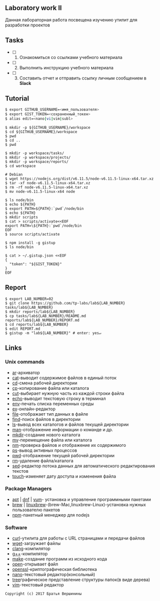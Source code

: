 ## Laboratory work II

Данная лабораторная работа посвещена изучению утилит для разработки проектов

## Tasks

- [ ] 1. Ознакомиться со ссылками учебного материала
- [ ] 2. Выполнить инструкцию учебного материала
- [ ] 3. Составить отчет и отправить ссылку личным сообщением в **Slack**
 
## Tutorial

```bash
$ export GITHUB_USERNAME=<имя_пользователя>
$ export GIST_TOKEN=<сохраненный_токен>
$ alias edit=<nano|vi|vim|subl>
```

```ShellSession
$ mkdir -p ${GITHUB_USERNAME}/workspace
$ cd ${GITHUB_USERNAME}/workspace
$ pwd
$ cd ..
$ pwd
```

```ShellSession
$ mkdir -p workspace/tasks/
$ mkdir -p workspace/projects/
$ mkdir -p workspace/reports/
$ cd workspace
```

```ShellSession
# Debian
$ wget https://nodejs.org/dist/v6.11.5/node-v6.11.5-linux-x64.tar.xz
$ tar -xf node-v6.11.5-linux-x64.tar.xz
$ rm -rf node-v6.11.5-linux-x64.tar.xz
$ mv node-v6.11.5-linux-x64 node
```

```ShellSession
$ ls node/bin 
$ echo ${PATH}
$ export PATH=${PATH}:`pwd`/node/bin
$ echo ${PATH}
$ mkdir scripts
$ cat > scripts/activate<<EOF
export PATH=\${PATH}:`pwd`/node/bin
EOF
$ source scripts/activate
```

```ShellSession
$ npm install -g gistup
$ ls node/bin
```

```ShellSession
$ cat > ~/.gistup.json <<EOF
{
  "token": "${GIST_TOKEN}"
}
EOF
```

## Report

```ShellSession
$ export LAB_NUMBER=02
$ git clone https://github.com/tp-labs/lab${LAB_NUMBER} tasks/lab${LAB_NUMBER}
$ mkdir reports/lab${LAB_NUMBER}
$ cp tasks/lab${LAB_NUMBER}/README.md reports/lab${LAB_NUMBER}/REPORT.md
$ cd reports/lab${LAB_NUMBER}
$ edit REPORT.md
$ gistup -m "lab${LAB_NUMBER}" # enter: yes↵
```

## Links

### Unix commands

- [ar](https://en.wikipedia.org/wiki/Ar_(Unix))-архиватор
- [cat](https://en.wikipedia.org/wiki/Cat_(Unix))-выводит содержимое файлов в единый поток
- [cd](https://en.wikipedia.org/wiki/Cd_(command))-смена рабочей директории
- [cp](https://en.wikipedia.org/wiki/Cp_(Unix))-копирование файла или каталога
- [cut](https://en.wikipedia.org/wiki/Cut_(Unix))-выбирает нужную часть из каждой строки файла
- [echo](https://en.wikipedia.org/wiki/Echo_(command))-выводит текстовую строку в терминал
- [env](https://en.wikipedia.org/wiki/Env_(shell))-печать списка переменных среды
- [ex](https://en.wikipedia.org/wiki/Ex_(editor))-онлайн-редактор
- [file](https://en.wikipedia.org/wiki/File_(command))-отображает тип данных в файле
- [find](https://en.wikipedia.org/wiki/Find)-поиск файлов в директории
- [ls](https://en.wikipedia.org/wiki/Ls)-вывод всех каталогов и файлов текущей директории
- [man](https://en.wikipedia.org/wiki/Man_page)-отображение информации о команде и др.
- [mkdir](https://en.wikipedia.org/wiki/Mkdir)-создание нового каталога
- [mv](https://en.wikipedia.org/wiki/Mv)-перемещение файла или каталога
- [nm](https://en.wikipedia.org/wiki/Nm_(Unix))-проверка файлов и отображение их содержимого
- [ps](https://en.wikipedia.org/wiki/Ps_(Unix))-вывод активных процессов
- [pwd](https://en.wikipedia.org/wiki/Pwd)-отображение текущей рабочей директории
- [rm](https://en.wikipedia.org/wiki/Rm_(Unix))-удаление файла/каталога
- [sed](https://en.wikipedia.org/wiki/Sed)-редактор потока данных для автоматического редактирования текстов
- [touch](https://en.wikipedia.org/wiki/Touch_(Unix))-изменяет дату доступа и изменения файла

### Package Managers

- [apt](http://help.ubuntu.ru/wiki/apt) | [dnf](https://en.wikipedia.org/wiki/DNF_(software)) | [yum](https://fedoraproject.org/wiki/Yum/ru)- установка и управление программными пакетами
- [brew](https://brew.sh) | [linuxbrew](http://linuxbrew.sh)-(brew-Mac,linuxbrew-Linux)-установка нужных пользователю пакетов
- [npm](https://docs.npmjs.com)-пакетный менеджер для nodejs

### Software

- [curl](https://www.gitbook.com/book/bagder/everything-curl/details)-утилита для работы с URL страницами и передачи файлов
- [wget](https://www.gnu.org/software/wget/manual/wget.pdf)-загружает файлы 
- [clang](https://clang.llvm.org)-компилятор
- [g++](https://gcc.gnu.org/onlinedocs/gcc-4.0.2/gcc/G_002b_002b-and-GCC.html)-компилятор
- [make](https://en.wikipedia.org/wiki/Make_(software))-создание программ из исходного кода
- [open](https://developer.apple.com/legacy/library/documentation/Darwin/Reference/ManPages/man1/open.1.html)-открывает файл
- [openssl](https://www.openssl.org)-криптографическая библиотека
- [nano](https://www.nano-editor.org)-текстовый редактор(консольный)
- [tree](https://linux.die.net/man/1/tree)графическое представление структуры папок(в виде дерева)
- [vim](http://www.vim.org)-текстовый редактор

```
Copyright (c) 2017 Братья Вершинины
```
